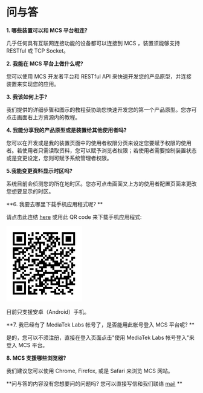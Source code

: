 # 问与答

**1. 哪些装置可以和 MCS 平台相连?**

几乎任何具有互联网连接功能的设备都可以连接到 MCS ，装置须能够支持 RESTful 或 TCP Socket。

**2. 我能在 MCS 平台上做什么呢?**

您可以使用 MCS 开发者平台和 RESTful API 来快速开发您的产品原型，并连接装置来实现您的应用。

**3. 我该如何上手?**

我们提供的详细步骤和图示的教程获协助您快速开发您的第一个产品原型。您亦可点击画面右上方资源内的教程。

**4. 我能分享我的产品原型或是装置给其他使用者吗?**

您可以在开发或是我的装置页面中的使用者权限分页来设定您要赋予权限的使用者。若使用者只需读取资料，您可以赋予浏览者权限；若使用者需要控制装置状态或是变更设定，您则可赋予系统管理者权限。

**5.我能变更资料显示时区吗?**

系统目前会侦测您的所在地时区。您亦可点击画面又上方的使用者配置页面来更改您想要显示的时区。

**6. 我要去哪里下载手机应用程式呢? **

请点击此连结 [here](https://play.google.com/store/apps/details?id=com.mediatek.iotcloud) 或用此 QR code 来下载手机应用程式:

![](../images/Mobile_application/img_mobileapplication_00.png)

目前只支援安卓（Android）手机。

**7. 我已经有了 MediaTek Labs 帐号了，是否能用此帐号登入 MCS 平台呢? **

是的，您可以不须注册，直接在登入页面点击"使用 MediaTek Labs 帐号登入"来登入 MCS 平台。


**8. MCS 支援哪些浏览器?**

我们建议您可以使用 Chrome, Firefox, 或是 Safari 来浏览 MCS 网站。




**问与答的内容没有您想要问的问题吗? 您可以直接写信和我们联络 [mail](mtkcloudsandbox@mediatek.com) **
